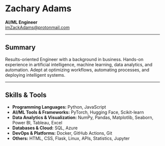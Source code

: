 # Zachary Adams
**AI/ML Engineer**  
[imZackAdams@protonmail.com](mailto:imZackAdams@protonmail.com)

---

## Summary
Results-oriented Engineer with a background in business. Hands-on experience in artificial intelligence, machine learning, data analytics, and automation. Adept at optimizing workflows, automating processes, and deploying intelligent systems.

---

## Skills & Tools
- **Programming Languages:** Python, JavaScript  
- **AI/ML Tools & Frameworks:** PyTorch, Hugging Face, Scikit-learn  
- **Data Analytics & Visualization:** NumPy, Pandas, Matplotlib, Seaborn, Power BI, Tableau, Excel  
- **Databases & Cloud:** SQL, Azure  
- **DevOps & Platforms:** Docker, GitHub Actions, Git  
- **Others:** HTML, CSS, Flask, Linux, APIs, Statistics, Jupyter  
